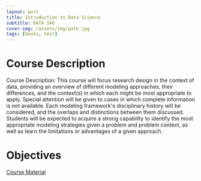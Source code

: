 ```yaml
---
layout: post
title: Introduction to Data Science
subtitle: DATA 146
cover-img: /assets/img/path.jpg
tags: [books, test]
---
```


# Course Description

Course Description: This course will focus research design in the context of data, providing an overview of different modeling approaches, their differences, and the context(s) in which each might be most appropriate to apply. Special attention will be given to cases in which complete information is not available. Each modeling framework's disciplinary history will be considered, and the overlaps and distinctions between them discussed. Students will be expected to acquire a
strong capability to identify the most appropriate modeling strategies given a problem and problem context, as well as learn the limitations or advantages of a given approach.

# Objectives

<a href = "https://tyler-frazier.github.io/intro_data_science/">Course Material</a>  
